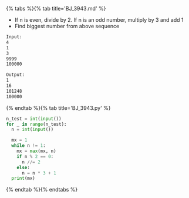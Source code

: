 {% tabs %}{% tab title='BJ_3943.md' %}

* If n is even, divide by 2. If n is an odd number, multiply by 3 and add 1
* Find biggest number from above sequence

```txt
Input:
4
1
3
9999
100000

Output:
1
16
101248
100000
```

{% endtab %}{% tab title='BJ_3943.py' %}

```py
n_test = int(input())
for _ in range(n_test):
  n = int(input())

  mx = 1
  while n != 1:
    mx = max(mx, n)
    if n % 2 == 0:
      n //= 2
    else:
      n = n * 3 + 1
  print(mx)
```

{% endtab %}{% endtabs %}
